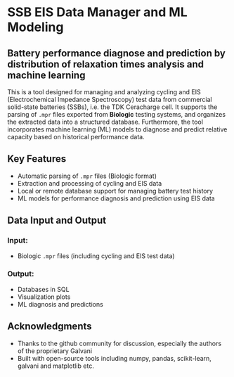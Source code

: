 # SSB EIS Data Manager and ML Modeling
## Battery performance diagnose and prediction by distribution of relaxation times analysis and machine learning

This is a tool designed for managing and analyzing cycling and EIS (Electrochemical Impedance Spectroscopy) test data from commercial solid-state batteries (SSBs), i.e. the TDK Ceracharge cell. It supports the parsing of `.mpr` files exported from **Biologic** testing systems, and organizes the extracted data into a structured database. Furthermore, the tool incorporates machine learning (ML) models to diagnose and predict relative capacity based on historical performance data.

## Key Features

-  Automatic parsing of `.mpr` files (Biologic format)
-  Extraction and processing of cycling and EIS data
-  Local or remote database support for managing battery test history
-  ML models for performance diagnosis and prediction using EIS data

## Data Input and Output

### Input:

- Biologic `.mpr` files (including cycling and EIS test data)

### Output:

- Databases in SQL
- Visualization plots
- ML diagnosis and predictions 


## Acknowledgments
- Thanks to the github community for discussion, especially the authors of the proprietary Galvani
- Built with open-source tools including numpy, pandas, scikit-learn, galvani and matplotlib etc.
